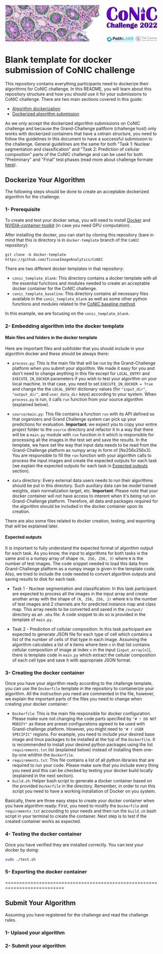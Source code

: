 <p align="center">
  <img src="/doc/conic_banner.png">
</p>

# Blank template for docker submission of CoNIC challenge

This repository contains everything participants need to dockerize their algorithms for CoNIC challenge. In this README, you will learn about this repository structure and how you should use it for your submissions to CoNIC challenge. There are two main sections covered in this guide:

- [Algorithm dockerization](#dockerize-your-algorithm)
- [Dockerized algorithm submission](#submit-your-algorithm)

As we only accept the dockerized algorithm submissions on CoNIC challenge and because the Grand-Challenge paltform (challenge host) only works with dockerized containers that have a cetrain structure, you need to follow the guidelines in this document to have a successful submission to the challenge. General guidelines are the same for both "Task 1: Nuclear segmentation and classification" and "Task 2: Prediction of cellular composition" parts of the CoNIC challenge and can be used for both "Preliminary" and "Final" test phases (read more about challenge formate [here](https://conic-challenge.grand-challenge.org/)).


## Dockerize Your Algorithm

The following steps should be done to create an acceptable dockerized algorithm for the challenge.

### 1- Prerequisite
To create and test your docker setup, you will need to install [Docker](https://docs.docker.com/engine/install/)
and [NVIDIA-container-toolkit](https://docs.nvidia.com/datacenter/cloud-native/container-toolkit/install-guide.html) (in case you need GPU computation).

After installing the docker, you can start by cloning this repository (bare in mind that this is directory is in `docker-template` branch of the `CoNIC` repository):
```
git clone -b docker-template https://github.com/TissueImageAnalytics/CoNIC
```
There are two different docker templates in that repository: 
- `conic_template_blank`: This directory contains a docker template with all the essential functions and modules needed to create an acceptable docker container for the CoNIC challenge. 
- `conic_template_baseline`: This directory contains all necessary files available in the `conic_template_blank` as well as some other python functions and modules related to the [CoNIC baseline method](https://github.com/vqdang/hover_net/tree/conic).

In this example, we are focusing on the `conic_template_blank`.


### 2- Embedding algorithm into the docker template

#### Main files and folders in the docker template
Here are important files and subfolder that you should include in your algorithm docker and these should be always there:

- `process.py`:  This is the main file that will be run by the Grand-Challenge platform when you submit your algorithm. We made it easy for you and don't need to change anything in this file except for `LOCAL_ENTRY` and `EXECUTE_IN_DOCKER` parameters if you wish to test your algorithm on your local machine. In that case, you need to set `EXECUTE_IN_DOCKER = True` and change the the `LOCAL_ENTRY` dictionary values (for `"input_dir"`, `"output_dir"`, and `user_data_dir` keys) according to your system. When `process.py` is run, it calls `run` function from your source algorithm (explained below).

- `source/main.py`: This file contains a function `run` with its API defined
    so that organizers and Grand Challenge system can pick up your predictions
    for evaluation. **Important**: we expect you to copy your entire project folder to the `source` directory and refactor it in a way that there will be a `main.py` module with `run` function in it which is responsible for processing all the images in the test set and save the results. In the template, we have set the way that input data needs to be read from the Grand-Challenge platform as numpy array in form of [Nx256x256x3]. You are responsible to fill the `run` function with your algorithm calls to process the input images and create the expected outputs for each task (we explain the expected outputs for each task in [Expected outputs](#expected-outputs) section).

- `data` directory: Every external data users needs to run their algorithms should be put in this directory. Such auxiliary data can be model trained weights, stain normalization
target, etc. **Important**: Please note that your docker container will not have access to interent when it's being run on Grand-Challenge platform. Therefore, all data and packages required for the algorithm should be included in the docker container upon its creation.


There are also some files related to docker creation, testing, and exporting that will be explained later.

#### Expected outputs
It is important to fully understand the expected format of algorithm output for each task. As you know, the input to algorithms for both tasks is the same and is a numpy array of shape `(N, 256, 256, 3)` where `N` is the number of test images. The code snippet needed to load this data from Grand-Challenge platform as a numpy image is given in the template code. Also, we tried to include the code needed to convert algorithm outputs and saving results to disk for each task.

 - Task 1 - Nuclear segmentation and classification: In this task participant are expected to process all the images in the input array and create another array with the shape of  `(N, 256, 256, 2)` where `N` is the number of test images and 2 channels are for predicted instance map and class map. This array needs to be converted and saved in the `/output/` directory as an `.mha` file. A code snippet to do so is provided in the template of `main.py`.

 - Task 2 - Prediction of cellular composition: In this task participant are expected to generate JSON file for each type of cell which contains a list of the number of cells of that type in each image. Assuming the algorithm calculates a list of `N` items where item `n` in that list contains cellular composition of image at index `n` in the input (`input_array[n]`), there is template code in `main.py` which extract the cellular composition of each cell type and save it with appropriate JSON format.

### 3- Creating the docker container
Once you have your algorithm ready according to the challenge template, you can use the `Dockerfile` template in the repository to containerize your algorithm. All the instruction you need are commented in the file, however, we explain the important parts of the files you need to change when creating your docker container:

- `Dockerfile`: This is the main file responsible for docker configuration. Please make sure not changing the code parts specified by `"# ! DO NOT MODIFY"` as these are preset configurations agreed to be used with Grand-challenge platform. However, you might need to `"# ! USER SPECIFIC"` regions. For example, you need to include your desired base image and linux packages to be installed at the top of the `Dockerfile`. It is recommended to install your desired python packages using the list `requirements.txt` list (explained below) instead of installing them one-by-one whithin the `Dockerfile`.
- `requirements.txt`: This file contains a list of all python libraries that are required to run your code. Please make sure that you include every thing you need and this can be checked by testing your docker build locally (explained in the next section).
- `build.sh`: Helper bash script to generate a docker container based on the provided `Dockerfile` in the directory. Remember, in order to run this script you need to have a working installation of Docker on you system.

Basically, there are three easy steps to create your docker container when you have algorithm ready: First, you need to modify the `Dockerfile` and `requirements.txt` accourding to your needs and then run the `build.sh` bash script in your terminal to create the container. Next step is to test if the created container works as expected.

### 4- Testing the docker container
Once you have verified they are installed correctly.
You can test your docker by doing:

```bash
sudo ./test.sh
```

### 5- Exporting the docker container

===========================================================================

## Submit Your Algorithm

Assuming you have registered for the challenge and read the challenge rules.

### 1- Uplaod your algorithm

### 2- Submit your algorithm
